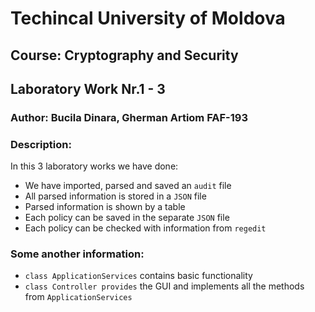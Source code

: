 # Techincal University of Moldova

## Course: Cryptography and Security

## Laboratory Work Nr.1 - 3

### Author: Bucila Dinara, Gherman Artiom FAF-193

### Description:

In this 3 laboratory works we have done:
- We have imported, parsed and saved an `audit` file
- All parsed information is stored in a `JSON` file
- Parsed information is shown by a table
- Each policy can be saved in the separate `JSON` file
- Each policy can be checked with information from `regedit`

### Some another information:

- `class ApplicationServices` contains basic functionality
- `class Controller provides` the GUI and implements all the methods from `ApplicationServices`
